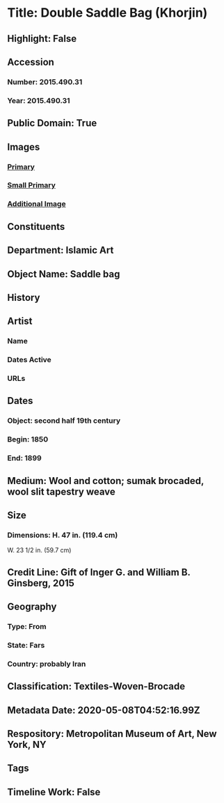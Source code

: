 # Title: Double Saddle Bag (Khorjin)
## Highlight: False
## Accession
### Number: 2015.490.31
### Year: 2015.490.31
## Public Domain: True
## Images
### [Primary](https://images.metmuseum.org/CRDImages/is/original/DP700905.jpg)
### [Small Primary](https://images.metmuseum.org/CRDImages/is/web-large/DP700905.jpg)
### [Additional Image](https://images.metmuseum.org/CRDImages/is/original/DP700906.jpg)
## Constituents
## Department: Islamic Art
## Object Name: Saddle bag
## History
## Artist
### Name
### Dates Active
### URLs
## Dates
### Object: second half 19th century
### Begin: 1850
### End: 1899
## Medium: Wool and cotton; sumak brocaded, wool slit tapestry weave
## Size
### Dimensions: H. 47 in. (119.4 cm)
W. 23 1/2 in. (59.7 cm)
## Credit Line: Gift of Inger G. and William B. Ginsberg, 2015
## Geography
### Type: From
### State: Fars
### Country: probably Iran
## Classification: Textiles-Woven-Brocade
## Metadata Date: 2020-05-08T04:52:16.99Z
## Respository: Metropolitan Museum of Art, New York, NY
## Tags
## Timeline Work: False